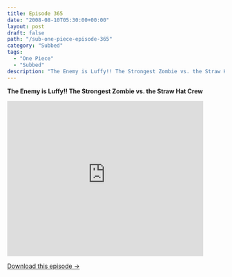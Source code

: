 ```yaml
---
title: Episode 365
date: "2008-08-10T05:30:00+00:00"
layout: post
draft: false
path: "/sub-one-piece-episode-365"
category: "Subbed"
tags:
  - "One Piece"
  - "Subbed"
description: "The Enemy is Luffy!! The Strongest Zombie vs. the Straw Hat Crew"
---
```


**The Enemy is Luffy!! The Strongest Zombie vs. the Straw Hat Crew**

<iframe width="640" height="360" src="https://www.rapidvideo.com/e/FXV0NAAP7T" frameborder="0" marginwidth=0 marginheight=0 scrolling=no allowfullscreen style="max-width:90%;"></iframe>

<a href="http://ouo.io/qs/eCodkFEQ?s=https://www.rapidvideo.com/d/FXV0NAAP7T" class="styled_a">Download this episode →</a>

